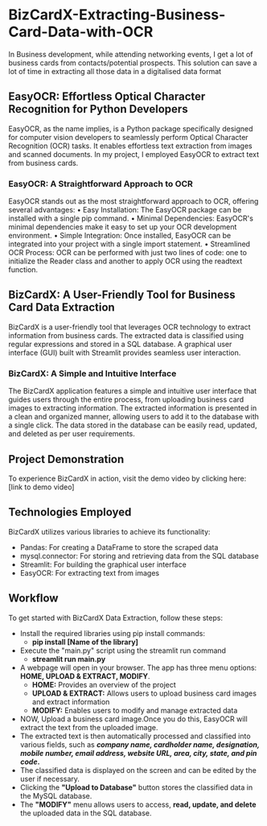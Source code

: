 # BizCardX-Extracting-Business-Card-Data-with-OCR
In Business development, while attending networking events, I get a lot of business cards from contacts/potential prospects. This solution can save a lot of time in extracting all those data in a digitalised data format

## EasyOCR: Effortless Optical Character Recognition for Python Developers
EasyOCR, as the name implies, is a Python package specifically designed for computer vision developers to seamlessly perform Optical Character Recognition (OCR) tasks. It enables effortless text extraction from images and scanned documents. In my project, I employed EasyOCR to extract text from business cards.
### EasyOCR: A Straightforward Approach to OCR
EasyOCR stands out as the most straightforward approach to OCR, offering several advantages:
•	Easy Installation: The EasyOCR package can be installed with a single pip command.
•	Minimal Dependencies: EasyOCR's minimal dependencies make it easy to set up your OCR development environment.
•	Simple Integration: Once installed, EasyOCR can be integrated into your project with a single import statement.
•	Streamlined OCR Process: OCR can be performed with just two lines of code: one to initialize the Reader class and another to apply OCR using the readtext function.
## BizCardX: A User-Friendly Tool for Business Card Data Extraction
BizCardX is a user-friendly tool that leverages OCR technology to extract information from business cards. The extracted data is classified using regular expressions and stored in a SQL database. A graphical user interface (GUI) built with Streamlit provides seamless user interaction.
### BizCardX: A Simple and Intuitive Interface
The BizCardX application features a simple and intuitive user interface that guides users through the entire process, from uploading business card images to extracting information. The extracted information is presented in a clean and organized manner, allowing users to add it to the database with a single click. The data stored in the database can be easily read, updated, and deleted as per user requirements.
## Project Demonstration
To experience BizCardX in action, visit the demo video by clicking here: [link to demo video]
## Technologies Employed
BizCardX utilizes various libraries to achieve its functionality:
 * Pandas: For creating a DataFrame to store the scraped data
 * mysql.connector: For storing and retrieving data from the SQL database
 * Streamlit: For building the graphical user interface
 * EasyOCR: For extracting text from images
## Workflow
To get started with BizCardX Data Extraction, follow these steps:
* Install the required libraries using pip install commands:
  - **pip install [Name of the library]**
* Execute the "main.py" script using the streamlit run command
  - **streamlit run main.py**
* A webpage will open in your browser. The app has three menu options: **HOME, UPLOAD & EXTRACT, MODIFY**.
  - **HOME:** Provides an overview of the project
  - **UPLOAD & EXTRACT:** Allows users to upload business card images and extract information
  - **MODIFY:** Enables users to modify and manage extracted data
* NOW, Upload a business card image.Once you do this, EasyOCR will extract the text from the uploaded image.
* The extracted text is then automatically processed and classified into various fields, such as **_company name, cardholder name, designation, mobile number, email address, website URL, area, city, state, and pin code_.**
* The classified data is displayed on the screen and can be edited by the user if necessary.
* Clicking the **"Upload to Database"** button stores the classified data in the MySQL database.
* The **"MODIFY"** menu allows users to access, **read, update, and delete** the uploaded data in the SQL database.

